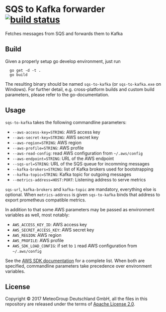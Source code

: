 SQS to Kafka forwarder [![build status](https://travis-ci.org/MeteoGroup/sqs-to-kafka.svg)](https://travis-ci.org/MeteoGroup/sqs-to-kafka)
======================

Fetches messages from SQS and forwards them to Kafka


## Build

Given a properly setup go develop environment, just run

```
  go get -d -t .
  go build
```

The resulting binary should be named `sqs-to-kafka` (or `sqs-to-kafka.exe`
on Windows). For further detail, e.g. cross-platform builds and custom build
parameters, please refer to the go-documentation.


## Usage

`sqs-to-kafka` takes the following commandline parameters:

  - `--aws-access-key=STRING`: AWS access key
  - `--aws-secret-key=STRING`: AWS secret key
  - `--aws-region=STRING`: AWS region
  - `--aws-profile=STRING`: AWS profile
  - `--aws-read-config`: read AWS configuration from `~/.aws/config`
  - `--aws-endpoint=STRING`: URL of the AWS endpoint
  - `--sqs-url=STRING`: URL of the SQS queue for incomming messages
  - `--kafka-brokers=STRING`: list of Kafka brokers used for bootstrapping
  - `--kafka-topic=STRING`: Kafka topic for outgoing messages
  - `--metrics-address=HOST:PORT`: Listening address to serve metrics

`sqs-url`, `kafka-brokers` and `kafka-topic` are mandatory, everything else is
optional. When `metrics-address` is given `sqs-to-kafka` binds that address to
export prometheus compatible metrics.

In addition to that some AWS parameters may be passed as environment variables
as well, most notably:

  - `AWS_ACCESS_KEY_ID`: AWS access key
  - `AWS_SECRET_ACCESS_KEY`: AWS secret key
  - `AWS_REGION`: AWS region
  - `AWS_PROFILE`: AWS profile
  - `AWS_SDK_LOAD_CONFIG`: if set to `1` read AWS configuration from `~/.aws/config`

See the [AWS SDK documentation](https://docs.aws.amazon.com/sdk-for-go/api/aws/session/)
for a complete list. When both are specified, commandline parameters take
precedence over environment variables.


## License

Copyright © 2017 MeteoGroup Deutschland GmbH,
all the files in this repository are released under the terms of
[Apache License 2.0](http://www.apache.org/licenses/LICENSE-2.0).
